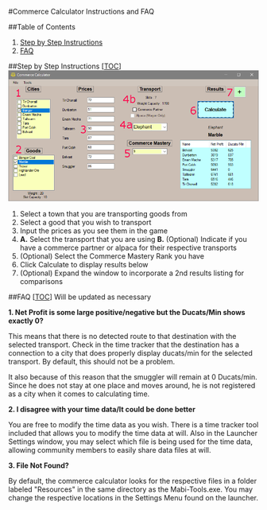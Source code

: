 #Commerce Calculator Instructions and FAQ


##Table of Contents
1. [Step by Step Instructions](#step-by-step-instructions-toc)
2. [FAQ](#faq-toc)


##Step by Step Instructions [[TOC](#table-of-contents)]
![](Images/CommerceCalculatorNumbered.png)	

1. Select a town that you are transporting goods from
2. Select a good that you wish to transport
3. Input the prices as you see them in the game
4. __A.__ Select the transport that you are using __B.__ (Optional) Indicate if you have a commerce partner or alpaca for their respective transports
5. (Optional) Select the Commerce Mastery Rank you have
6. Click Calculate to display results below
7. (Optional) Expand the window to incorporate a 2nd results listing for comparisons


##FAQ [[TOC](#table-of-contents)]
Will be updated as necessary

__1. Net Profit is some large positive/negative but the Ducats/Min shows exactly 0?__

This means that there is no detected route to that destination with the selected transport. Check in the time tracker that the destination has a connection to a city that does properly display ducats/min for the selected transport. By default, this should not be a problem.

It also because of this reason that the smuggler will remain at 0 Ducats/min. Since he does not stay at one place and moves around, he is not registered as a city when it comes to calculating time.

__2. I disagree with your time data/It could be done better__

You are free to modify the time data as you wish. There is a time tracker tool included that allows you to modify the time data at will. Also in the Launcher Settings window, you may select which file is being used for the time data, allowing community members to easily share data files at will.

__3. File Not Found?__

By default, the commerce calculator looks for the respective files in a folder labeled "Resources" in the same directory as the Mabi-Tools.exe. You may change the respective locations in the Settings Menu found on the launcher.

